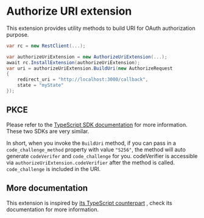 # Authorize URI extension

This extension provides utility methods to build URI for OAuth authorization purpose.

```cs
var rc = new RestClient(...);

var authorizeUriExtension = new AuthorizeUriExtension(...);
await rc.InstallExtension(authorizeUriExtension);
var uri = authorizeUriExtension.BuildUri(new AuthorizeRequest
{
    redirect_uri = "http://localhost:3000/callback",
    state = "myState"
});
```

## PKCE

Please refer to the [TypeScript SDK documentation](https://github.com/ringcentral/ringcentral-extensible/tree/master/packages/extensions/authorize-uri#pkce) for more information. These two SDKs are very similar.

In short, when you invoke the `BuildUri` method, if you can pass in a `code_challenge_method` property with value `"S256"`, the method will auto generate `codeVerifer` and `code_challenge` for you. codeVerifier is accessible via `authorizeUriExtension.codeVerifier` after the method is called. `code_challenge` is included in the URI.


## More documentation

This extension is inspired
by [its TypeScript counterpart](https://github.com/ringcentral/ringcentral-extensible/tree/master/packages/extensions/authorize-uri)
, check its documentation for more information.
